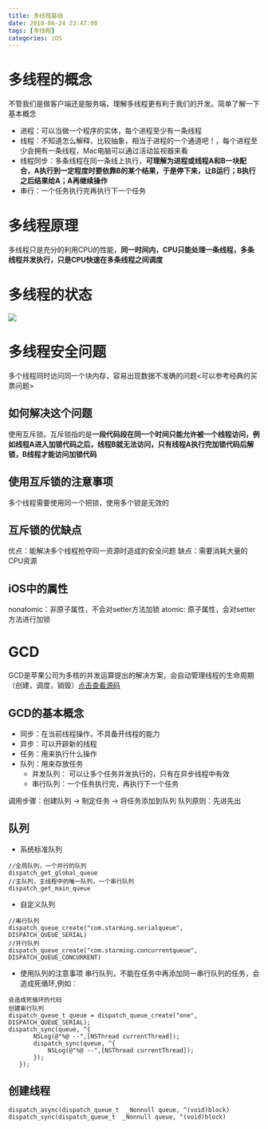 ```yaml
---
title: 多线程基础
date: 2018-06-24 23:47:00
tags: [多线程]
categories: iOS
---
```


# 多线程的概念

不管我们是做客户端还是服务端，理解多线程更有利于我们的开发。简单了解一下基本概念

* 进程：可以当做一个程序的实体，每个进程至少有一条线程
* 线程：不知道怎么解释，比较抽象，相当于进程的一个通道吧！，每个进程至少会拥有一条线程，Mac电脑可以通过活动监视器来看
 * 线程同步：多条线程在同一条线上执行，**可理解为进程或线程A和B一块配合，A执行到一定程度时要依靠B的某个结果，于是停下来，让B运行；B执行之后结果给A；A再继续操作**
 * 串行：一个任务执行完再执行下一个任务
<!----more--->

# 多线程原理
多线程只是充分的利用CPU的性能，**同一时间内，CPU只能处理一条线程，多条线程并发执行，只是CPU快速在多条线程之间调度**

# 多线程的状态
![](/images/线程状态.png)

# 多线程安全问题
多个线程同时访问同一个块内存，容易出现数据不准确的问题<可以参考经典的买票问题>

## 如何解决这个问题
  使用互斥锁。互斥锁指的是**一段代码段在同一个时间只能允许被一个线程访问，例如线程A进入加锁代码之后，线程B就无法访问，只有线程A执行完加锁代码后解锁，B线程才能访问加锁代码**
  
## 使用互斥锁的注意事项

多个线程需要使用同一个把锁，使用多个锁是无效的

## 互斥锁的优缺点
优点：能解决多个线程抢夺同一资源时造成的安全问题
缺点：需要消耗大量的CPU资源

## iOS中的属性
nonatomic：非原子属性，不会对setter方法加锁
atomic: 原子属性，会对setter方法进行加锁


# GCD
GCD是苹果公司为多核的并发运算提出的解决方案，会自动管理线程的生命周期（创建，调度，销毁）[点击查看源码](http://libdispatch.macosforge.org)

## GCD的基本概念
 * 同步：在当前线程操作，不具备开线程的能力
 * 异步：可以开辟新的线程
 * 任务：用来执行什么操作
 * 队列：用来存放任务
    *  并发队列： 可以让多个任务并发执行的，只有在异步线程中有效
    *  串行队列：一个任务执行完，再执行下一个任务


调用步骤：创建队列 -> 制定任务 -> 将任务添加到队列
队列原则：先进先出

## 队列

 * 系统标准队列
  
 ```
//全局队列，一个并行的队列
dispatch_get_global_queue
//主队列，主线程中的唯一队列，一个串行队列
dispatch_get_main_queue
 ```
   
   * 自定义队列

 ```
//串行队列
dispatch_queue_create("com.starming.serialqueue", DISPATCH_QUEUE_SERIAL)
//并行队列
dispatch_queue_create("com.starming.concurrentqueue", DISPATCH_QUEUE_CONCURRENT)
 ```
 
* 使用队列的注意事项 
串行队列，不能在任务中再添加同一串行队列的任务，会造成死循环,例如：

 ```
会造成死循环的代码
 创建串行队列
dispatch_queue_t queue = dispatch_queue_create("one", DISPATCH_QUEUE_SERIAL);
dispatch_sync(queue, ^{
        NSLog(@"%@ --",[NSThread currentThread]);
        dispatch_sync(queue, ^{
            NSLog(@"%@ --",[NSThread currentThread]);
        });
    });
```

## 创建线程

```
dispatch_async(dispatch_queue_t  _Nonnull queue, ^(void)block)
dispatch_sync(dispatch_queue_t  _Nonnull queue, ^(void)block)
``` 






